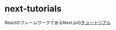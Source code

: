 # next-tutorials
ReactのフレームワークであるNext.jsの[チュートリアル](https://qiita.com/thesugar/items/01896c1faa8241e6b1bc)

